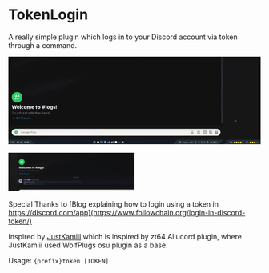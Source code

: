 # TokenLogin
A really simple plugin which logs in to your Discord account via token through a command.

![Screenshot of Usage](https://raw.githubusercontent.com/c4p-n1ck/TokenLogin/main/screenshot_usage.gif)

<img alt="Screenshot after Usage" src="https://raw.githubusercontent.com/c4p-n1ck/TokenLogin/main/screenshot_after_usage.png" width="50%">

Special Thanks to [Blog explaining how to login using a token in https://discord.com/app](https://www.followchain.org/login-in-discord-token/)

Inspired by [JustKamiii](https://github.com/FifiTheBulldog/token) which is inspired by zt64 Aliucord plugin, where JustKamiii used WolfPlugs osu plugin as a base.

Usage:
```{prefix}token [TOKEN]```
